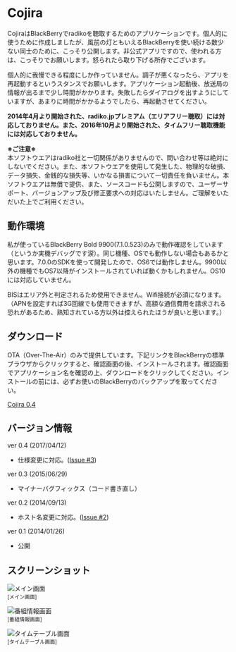 # Cojira
CojiraはBlackBerryでradikoを聴取するためのアプリケーションです。個人的に使うために作成しましたが、風前の灯ともいえるBlackBerryを使い続ける数少ない同士のために、こっそり公開します。非公式アプリですので、使われる方は、こっそりでお願いします。怒られたら取り下げる所存でございます。

個人的に我慢できる程度にしか作っていません。調子が悪くなったら、アプリを再起動するというスタンスでお願いします。アプリケーション起動後、放送局の情報が出るまで少し時間がかかります。失敗したらダイアログを出すようにしていますが、あまりに時間がかかるようでしたら、再起動させてください。

**2014年4月より開始された、radiko.jpプレミアム（エリアフリー聴取）には対応しておりません。また、2016年10月より開始された、タイムフリー聴取機能には対応しておりません。**

**※ご注意※**  
本ソフトウエアはradiko社と一切関係がありませんので、問い合わせ等は絶対にしないでください。また、本ソフトウエアを使用して発生した、物理的な破損、データ損失、金銭的な損失等、いかなる損害について一切責任を負いません。本ソフトウエアは無償で提供、また、ソースコードも公開しますので、ユーザーサポート、バージョンアップ及び修正要求への対応はいたしません。ご理解をいただいた上でご利用ください。

## 動作環境
私が使っているBlackBerry Bold 9900(7.1.0.523)のみで動作確認をしています（というか実機デバッグです涙）。同じ機種、OSでも動作しない場合もあるかと思います。7.0.0のSDKを使って開発したので、OS6では動作しません。9900以外の機種でもOS7以降がインストールされていれば動くかもしれません。OS10には対応していません。

BISはエリア外と判定されるため使用できません。Wifi接続が必須になります。（APNを設定すれば3G回線でも使用できますが、高額な通信費用を請求される恐れがあるため、熟知されている方以外は控えられたほうが良いと思います。）

## ダウンロード
OTA（Over-The-Air）のみで提供しています。下記リンクをBlackBerryの標準ブラウザからクリックすると、確認画面の後、インストールされます。確認画面でアプリケーション名を確認の上、ダウンロードをクリックしてください。インストールの前には、必ずお使いのBlackBerryのバックアップを取ってください。

[Cojira 0.4](https://ll0s0ll.github.io/blackberry/cojira/bin/Cojira.jad)

## バージョン情報
ver 0.4 (2017/04/12)
- 仕様変更に対応。([Issue #3](https://github.com/ll0s0ll/Cojira/issues/3))

ver 0.3 (2015/06/29)
- マイナーバグフィックス（コード書き直し）

ver 0.2 (2014/09/13)
- ホスト名変更に対応。([Issue #2](https://github.com/ll0s0ll/Cojira/issues/2))

ver 0.1 (2014/01/26)
- 公開

## スクリーンショット
![メイン画面](https://ll0s0ll.github.io/blackberry/cojira/img/cojira_mainscreen.jpg "メイン画面")  
<sub>[メイン画面]</sub>

![番組情報画面](https://ll0s0ll.github.io/blackberry/cojira/img/cojira_progscreen.jpg "番組情報画面")  
<sub>[番組情報画面]</sub>

![タイムテーブル画面](https://ll0s0ll.github.io/blackberry/cojira/img/cojira_timetablescreen.jpg "タイムテーブル画面")  
<sub>[タイムテーブル画面]</sub>

